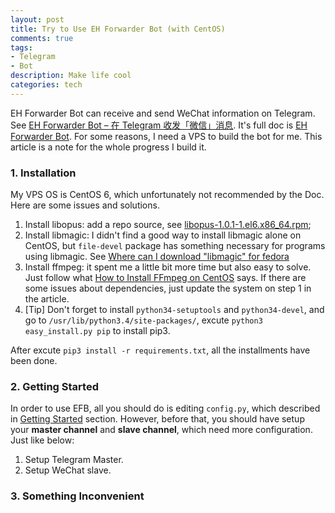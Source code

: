 ```yaml
---
layout: post
title: Try to Use EH Forwarder Bot (with CentOS)
comments: true
tags:
- Telegram
- Bot
description: Make life cool
categories: tech
---
```

EH Forwarder Bot can receive and send WeChat information on Telegram. See [EH Forwarder Bot – 在 Telegram 收发「微信」消息][1]. It's full doc is [EH Forwarder Bot][2]. For some reasons, I need a VPS to build the bot for me. This article is a note for the whole progress I build it.

### 1. Installation
My VPS OS is CentOS 6, which unfortunately not recommended by the Doc. Here are some issues and solutions.

1. Install libopus: add a repo source, see [libopus-1.0.1-1.el6.x86_64.rpm][3];
2. Install libmagic: I didn't find a good way to install libmagic alone on CentOS, but `file-devel` package has something necessary for programs using libmagic. See [Where can I download "libmagic" for fedora][4]
3. Install ffmpeg: it spent me a little bit more time but also easy to solve. Just follow what [How to Install FFmpeg on CentOS][5] says. If there are some issues about dependencies, just update the system on step 1 in the article.
4. [Tip] Don't forget to install `python34-setuptools` and `python34-devel`, and go to `/usr/lib/python3.4/site-packages/`, excute `python3 easy_install.py pip` to install pip3.

After excute `pip3 install -r requirements.txt`, all the installments have been done.

### 2. Getting Started
In order to use EFB, all you should do is editing `config.py`, which described in [Getting Started][6] section. However, before that, you should have setup your **master channel** and **slave channel**, which need more configuration. Just like below:

1. Setup Telegram Master.
2. Setup WeChat slave.

### 3. Something Inconvenient


[1]: http://www.appinn.com/eh-forwarder-bot/
[2]: https://ehforwarderbot.readthedocs.io/en/latest/
[3]: https://centos.pkgs.org/6/linuxtech/libopus-1.0.1-1.el6.x86_64.rpm.html
[4]: https://forums.fedoraforum.org/archive/index.php/t-169345.html
[5]: https://www.vultr.com/docs/how-to-install-ffmpeg-on-centos
[6]: https://ehforwarderbot.readthedocs.io/en/latest/getting-started/
